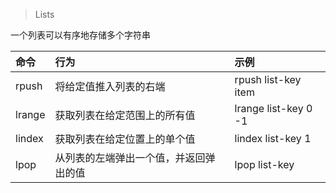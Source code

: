 > Lists

一个列表可以有序地存储多个字符串


|命令|行为|示例
|:---|:---|:---|
|rpush|将给定值推入列表的右端|rpush list-key item
|lrange|获取列表在给定范围上的所有值|lrange list-key 0 -1
|lindex|获取列表在给定位置上的单个值|lindex list-key 1
|lpop|从列表的左端弹出一个值，并返回弹出的值|lpop list-key
